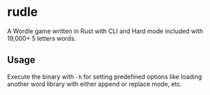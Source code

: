 # rudle

A Wordle game written in Rust with CLI and Hard mode included with 19,000+ 5 letters words.

## Usage

Execute the binary with `-h` for setting predefined options like loading another word library with either append or replace mode, etc.
